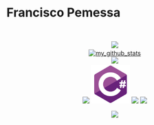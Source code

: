 # Francisco Pemessa

<a align="center" href="https://github.com/FrancisP100?tab=repositories">
    <p align="center">
        <br/>
  <p align="center">
  <img src="https://github-readme-streak-stats.herokuapp.com/?user=FrancisP100&theme=tokyonight"/>
  <br/>
         <img src="https://github-readme-stats.vercel.app/api?username=FrancisP100&show_icons=true&theme=tokyonight&include_all_commits=true&count_private=true&hide=issues" alt="my_github_stats" height="150" />
</a>
<br/>
<img height="150" src="https://github-readme-stats.vercel.app/api/top-langs/?username=FrancisP100&layout=compact&theme=tokyonight">
<br/>
  <img height="90" src="https://raw.githubusercontent.com/jmnote/z-icons/master/svg/c.svg"/>
  <img height="90" src="https://raw.githubusercontent.com/devicons/devicon/master/icons/csharp/csharp-original.svg"/>
  <img height="90" src="https://cdn.jsdelivr.net/gh/devicons/devicon/icons/html5/html5-original.svg"/>
  <img height="90" src="https://cdn.jsdelivr.net/gh/devicons/devicon/icons/css3/css3-original.svg"/>
  </p>
  <p align="center"> 
  <img src="https://profile-counter.glitch.me/FrancisP100/count.svg" />
</p>

